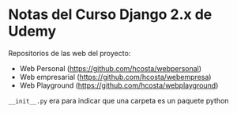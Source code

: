 # Notas del Curso Django 2.x de Udemy

Repositorios de las web del proyecto:
- Web Personal (https://github.com/hcosta/webpersonal)
- Web empresarial (https://github.com/hcosta/webempresa)
- Web Playground (https://github.com/hcosta/webplayground)

`__init__.py` era para indicar que una carpeta es un paquete python
